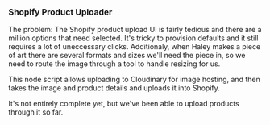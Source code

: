 ### Shopify Product Uploader


The problem: The Shopify product upload UI is fairly tedious and there are a million options that need selected. It's tricky to provision defaults and it still requires a lot of uneccessary clicks. Additionaly, when Haley makes a piece of art there are several formats and sizes we'll need the piece in, so we need to route the image through a tool to handle resizing for us.

This node script allows uploading to Cloudinary for image hosting, and then takes the image and product details and uploads it into Shopify.

It's not entirely complete yet, but we've been able to upload products through it so far.



